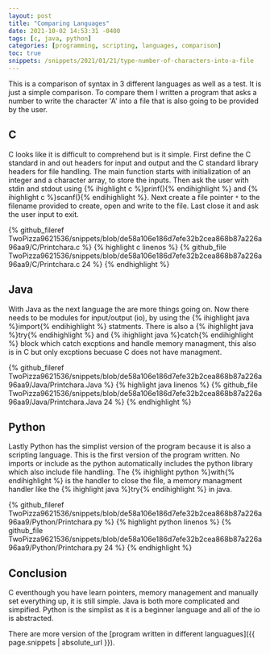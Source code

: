 ```yaml
---
layout: post
title: "Comparing Languages"
date: 2021-10-02 14:53:31 -0400
tags: [c, java, python]
categories: [programming, scripting, languages, comparison]
toc: true
snippets: /snippets/2021/01/21/type-number-of-characters-into-a-file
---
```


This is a comparison of syntax in 3 different languages as well as a test. It
is just a simple comparison. To compare them I written a program that asks a
number to write the character 'A' into a file that is also going to be provided
by the user.

## C

C looks like it is difficult to comprehend but is it simple. First define the C
standard in and out headers for input and output and the C standard library
headers for file handling. The main function starts with initialization of an
integer and a character array, to store the inputs. Then ask the user with
stdin and stdout using {% ihighlight c %}prinf(){% endihighlight %} and
{% ihighlight c %}scanf(){% endihighlight %}. Next create a file pointer `*` to
the filename provided to create, open and write to the file. Last close it and
ask the user input to exit.

{% github_fileref TwoPizza9621536/snippets/blob/de58a106e186d7efe32b2cea868b87a226a96aa9/C/Printchara.c %}
{% highlight c linenos %}
{% github_file TwoPizza9621536/snippets/blob/de58a106e186d7efe32b2cea868b87a226a96aa9/C/Printchara.c 24 %}
{% endhighlight %}

## Java

With Java as the next language the are more things going on. Now there needs to
be modules for input/output (io), by using the
{% ihighlight java %}import{% endihighlight %} statments. There is also a
{% ihighlight java %}try{% endihighlight %} and
{% ihighlight java %}catch{% endihighlight %} block which catch excptions and
handle memory managment, this also is in C but only excptions becuase C does
not have managment.

{% github_fileref TwoPizza9621536/snippets/blob/de58a106e186d7efe32b2cea868b87a226a96aa9/Java/Printchara.Java %}
{% highlight java linenos %}
{% github_file TwoPizza9621536/snippets/blob/de58a106e186d7efe32b2cea868b87a226a96aa9/Java/Printchara.Java 24 %}
{% endhighlight %}

## Python

Lastly Python has the simplist version of the program because it is also a
scripting language. This is the first version of the program
written. No imports or include as the python automatically includes the
python library which also include file handling. The
{% ihighlight python %}with{% endihighlight %} is the handler to close the
file, a memory managment handler like the
{% ihighlight java %}try{% endihighlight %} in java.

{% github_fileref TwoPizza9621536/snippets/blob/de58a106e186d7efe32b2cea868b87a226a96aa9/Python/Printchara.py %}
{% highlight python linenos %}
{% github_file TwoPizza9621536/snippets/blob/de58a106e186d7efe32b2cea868b87a226a96aa9/Python/Printchara.py 24 %}
{% endhighlight %}

## Conclusion

C eventhough you have learn pointers, memory management and manually set
everything up, it is still simple. Java is both more complicated and simpified.
Python is the simplist as it is a beginner language and all of the io is
abstracted.

There are more version of the
[program written in different languagues]({{ page.snippets | absolute_url }}).
